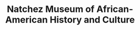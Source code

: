---
layout: repo
title: "Natchez Museum of African-American History and Culture"
id: 23584
permalink: repos/23584/
---